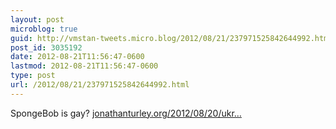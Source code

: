 ```yaml
---
layout: post
microblog: true
guid: http://vmstan-tweets.micro.blog/2012/08/21/237971525842644992.html
post_id: 3035192
date: 2012-08-21T11:56:47-0600
lastmod: 2012-08-21T11:56:47-0600
type: post
url: /2012/08/21/237971525842644992.html
---
```

SpongeBob is gay? <a href="http://jonathanturley.org/2012/08/20/ukrainian-expert-commission-calls-for-ban-on-spongebob-for-promotion-of-homosexuality/">jonathanturley.org/2012/08/20/ukr…</a>
